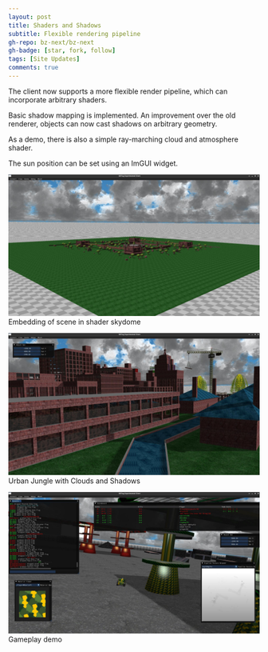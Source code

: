 ```yaml
---
layout: post
title: Shaders and Shadows
subtitle: Flexible rendering pipeline
gh-repo: bz-next/bz-next
gh-badge: [star, fork, follow]
tags: [Site Updates]
comments: true
---
```


The client now supports a more flexible render pipeline, which can incorporate arbitrary shaders.

Basic shadow mapping is implemented. An improvement over the old renderer, objects can now cast shadows on arbitrary geometry.

As a demo, there is also a simple ray-marching cloud and atmosphere shader.

The sun position can be set using an ImGUI widget.

![Embedding of scene in shader skydome](/assets/img/embed.jpg)
Embedding of scene in shader skydome

![Urban jungle with clouds and shadows](/assets/img/urbanclouds.jpg)
Urban Jungle with Clouds and Shadows

![Gameplay](/assets/img/mf_clouds.jpg)
Gameplay demo

